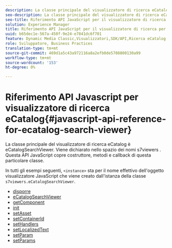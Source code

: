 ```yaml
---
description: La classe principale del visualizzatore di ricerca eCatalog è eCatalogSearchViewer. Viene dichiarato nello spazio dei nomi s7viewers . Questa API JavaScript copre costruttore, metodi e callback di questa particolare classe.
seo-description: La classe principale del visualizzatore di ricerca eCatalog è eCatalogSearchViewer. Viene dichiarato nello spazio dei nomi s7viewers . Questa API JavaScript copre costruttore, metodi e callback di questa particolare classe.
seo-title: Riferimento API JavaScript per il visualizzatore di ricerca per eCatalog
solution: Experience Manager
title: Riferimento API JavaScript per il visualizzatore di ricerca per eCatalog
uuid: b65dec1e-567a-450f-9e24-e7841dc6f701
feature: Dynamic Media Classic,Visualizzatori,SDK/API,Ricerca eCatalog
role: Sviluppatore, Business Practices
translation-type: tm+mt
source-git-commit: 469d1a5c43a972116a8a2efb0de5708800130a99
workflow-type: tm+mt
source-wordcount: '153'
ht-degree: 0%

---
```



# Riferimento API Javascript per visualizzatore di ricerca eCatalog{#javascript-api-reference-for-ecatalog-search-viewer}

La classe principale del visualizzatore di ricerca eCatalog è eCatalogSearchViewer. Viene dichiarato nello spazio dei nomi s7viewers . Questa API JavaScript copre costruttore, metodi e callback di questa particolare classe.

In tutti gli esempi seguenti, `<instance>` sta per il nome effettivo dell&#39;oggetto visualizzatore JavaScript che viene creato dall&#39;istanza della classe `s7viewers.eCatalogSearchViewer`.

* [disporre](r-html5-ecatsearch-javascriptapiref-dispose.md)
* [eCatalogSearchViewer](r-html5-ecatsearch-javascriptapiref-ecatalogsearchviewer.md)
* [getComponent](r-html5-ecatsearch-javascriptapiref-getcomponent.md)
* [init](r-html5-ecatsearch-javascriptapiref-init.md)
* [setAsset](r-html5-ecatsearch-javascriptapiref-setasset.md)
* [setContainerId](r-html5-ecatsearch-javascriptapiref-setcontainerid.md)
* [setHandlers](r-html5-ecatsearch-javascriptapiref-sethandlers.md)
* [setLocalizedText](r-html5-ecatsearch-javascriptapiref-setlocalizedtexts.md)
* [setParam](r-html5-ecatsearch-javascriptapiref-setparam.md)
* [setParams](r-html5-ecatsearch-javascriptapiref-setparams.md)
